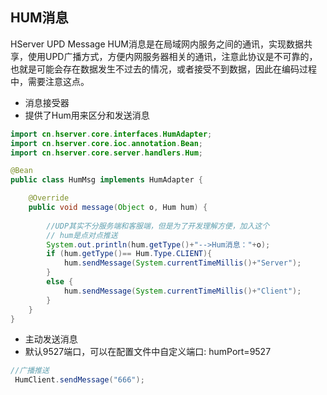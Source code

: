 ## **HUM消息**

HServer UPD Message HUM消息是在局域网内服务之间的通讯，实现数据共享，使用UPD广播方式，方便内网服务器相关的通讯，注意此协议是不可靠的，也就是可能会存在数据发生不过去的情况，或者接受不到数据，因此在编码过程中，需要注意这点。



- 消息接受器
- 提供了Hum用来区分和发送消息

```java
import cn.hserver.core.interfaces.HumAdapter;
import cn.hserver.core.ioc.annotation.Bean;
import cn.hserver.core.server.handlers.Hum;

@Bean
public class HumMsg implements HumAdapter {

    @Override
    public void message(Object o, Hum hum) {
        
        //UDP其实不分服务端和客服端，但是为了开发理解方便，加入这个
        // hum是点对点推送
        System.out.println(hum.getType()+"-->Hum消息："+o);
        if (hum.getType()== Hum.Type.CLIENT){
            hum.sendMessage(System.currentTimeMillis()+"Server");
        }
        else {
            hum.sendMessage(System.currentTimeMillis()+"Client");
        }
    }
}
```

- 主动发送消息
- 默认9527端口，可以在配置文件中自定义端口: humPort=9527
```java
//广播推送
 HumClient.sendMessage("666");
```
